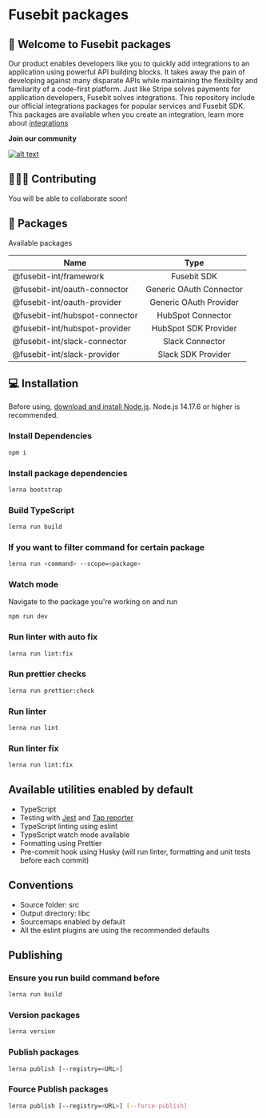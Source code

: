 # Fusebit packages
## 👋 Welcome to Fusebit packages

Our product enables developers like you to quickly add integrations to an application using powerful API building blocks. It takes away the pain of developing against many disparate APIs while maintaining the flexibility and familiarity of a code-first platform. Just like Stripe solves payments for application developers, Fusebit solves integrations.
This repository include our official integrations packages for popular services and Fusebit SDK.
This packages are available when you create an integration, learn more about 
[integrations](https://developer.fusebit.io/docs)


**Join our community**

<a target="_blank" href="https://fusebitio.slack.com">![alt text](https://img.shields.io/badge/Slack-4A154B?style=for-the-badge&logo=slack&logoColor=white "Slack logo")</a>

## 🧑‍🤝‍🧑 Contributing

You will be able to collaborate soon!

## 🧰 Packages

Available packages

| Name         |          Type           |
| ------------ | :---------------------: |
| @fusebit-int/framework        |         Fusebit SDK         |
| @fusebit-int/oauth-connector   | Generic OAuth Connector |
| @fusebit-int/oauth-provider      |   Generic OAuth Provider   |
| @fusebit-int/hubspot-connector |   HubSpot Connector   |
| @fusebit-int/hubspot-provider     |   HubSpot SDK Provider          |
| @fusebit-int/slack-connector      |   Slack Connector   |
| @fusebit-int/slack-provider      |    Slack SDK Provider   |

## 💻 Installation

Before using, [download and install Node.js](https://nodejs.org/en/download/).
Node.js 14.17.6 or higher is recommended.

### Install Dependencies

```bash
npm i
```

### Install package dependencies

```bash
lerna bootstrap
```

### Build TypeScript

```bash
lerna run build
```

### If you want to filter command for certain package

```bash
lerna run <command> --scope=<package>
```

### Watch mode
Navigate to the package you're working on and run

```bash
npm run dev
```

### Run linter with auto fix

```bash
lerna run lint:fix
```

### Run prettier checks

```bash
lerna run prettier:check
```

### Run linter

```bash
lerna run lint
```
### Run linter fix

```bash
lerna run lint:fix
```

## Available utilities enabled by default

- TypeScript
- Testing with [Jest](https://jestjs.io/) and [Tap reporter](https://www.npmjs.com/package/jest-tap-reporter)
- TypeScript linting using eslint
- TypeScript watch mode available
- Formatting using Prettier
- Pre-commit hook using Husky (will run linter, formatting and unit tests before each commit)

## Conventions

- Source folder: src
- Output directory: libc
- Sourcemaps enabled by default
- All the eslint plugins are using the recommended defaults

## Publishing

### Ensure you run build command before

```bash
lerna run build
```

### Version packages

```bash
lerna version
```

### Publish packages

```bash
lerna publish [--registry=<URL>]
```

### Fource Publish packages

```bash
lerna publish [--registry=<URL>] [--force-publish]
```



